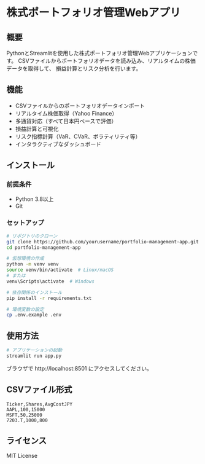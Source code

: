 # 株式ポートフォリオ管理Webアプリ

## 概要
PythonとStreamlitを使用した株式ポートフォリオ管理Webアプリケーションです。
CSVファイルからポートフォリオデータを読み込み、リアルタイムの株価データを取得して、
損益計算とリスク分析を行います。

## 機能
- CSVファイルからのポートフォリオデータインポート
- リアルタイム株価取得（Yahoo Finance）
- 多通貨対応（すべて日本円ベースで評価）
- 損益計算と可視化
- リスク指標計算（VaR、CVaR、ボラティリティ等）
- インタラクティブなダッシュボード

## インストール

### 前提条件
- Python 3.8以上
- Git

### セットアップ
```bash
# リポジトリのクローン
git clone https://github.com/yourusername/portfolio-management-app.git
cd portfolio-management-app

# 仮想環境の作成
python -m venv venv
source venv/bin/activate  # Linux/macOS
# または
venv\Scripts\activate  # Windows

# 依存関係のインストール
pip install -r requirements.txt

# 環境変数の設定
cp .env.example .env
```

## 使用方法
```bash
# アプリケーションの起動
streamlit run app.py
```

ブラウザで http://localhost:8501 にアクセスしてください。

## CSVファイル形式
```csv
Ticker,Shares,AvgCostJPY
AAPL,100,15000
MSFT,50,25000
7203.T,1000,800
```

## ライセンス
MIT License
